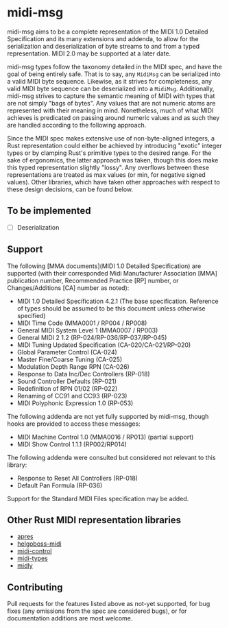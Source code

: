 # midi-msg

midi-msg aims to be a complete representation of the MIDI 1.0 Detailed Specification and its many extensions and addenda, to allow for the serialization and deserialization of byte streams to and from a typed representation. MIDI 2.0 may be supported at a later date.

midi-msg types follow the taxonomy detailed in the MIDI spec, and have the goal of being entirely safe. That is to say, any `MidiMsg` can be serialized into a valid MIDI byte sequence. Likewise, as it strives for completeness, any valid MIDI byte sequence can be deserialized into a `MidiMsg`. Additionally, midi-msg strives to capture the semantic meaning of MIDI with types that are not simply "bags of bytes". Any values that are not numeric atoms are represented with their meaning in mind. Nonetheless, much of what MIDI achieves is predicated on passing around numeric values and as such they are handled according to the following approach.

Since the MIDI spec makes extensive use of non-byte-aligned integers, a Rust representation could either be achieved by introducing "exotic" integer types or by clamping Rust's primitive types to the desired range. For the sake of ergonomics, the latter approach was taken, though this does make this typed representation slightly "lossy". Any overflows between these representations are treated as max values (or min, for negative signed values). Other libraries, which have taken other approaches with respect to these design decisions, can be found below.


## To be implemented
- [ ] Deserialization


## Support 
The following [MMA documents](MIDI 1.0 Detailed Specification) are supported (with their corresponded Midi Manufacturer Association [MMA] publication number, Recommended Practice [RP] number, or Changes/Additions [CA] number as noted):
- MIDI 1.0 Detailed Specification 4.2.1 (The base specification. Reference of types should be assumed to be this document unless otherwise specified)
- MIDI Time Code (MMA0001 / RP004 / RP008)
- General MIDI System Level 1 (MMA0007 / RP003)
- General MIDI 2 1.2 (RP-024/RP-036/RP-037/RP-045)
- MIDI Tuning Updated Specification (CA-020/CA-021/RP-020)
- Global Parameter Control (CA-024)
- Master Fine/Coarse Tuning (CA-025)
- Modulation Depth Range RPN (CA-026)
- Response to Data Inc/Dec Controllers (RP-018)
- Sound Controller Defaults (RP-021)
- Redefinition of RPN 01/02 (RP-022)
- Renaming of CC91 and CC93 (RP-023)
- MIDI Polyphonic Expression 1.0 (RP-053)


The following addenda are not yet fully supported by midi-msg, though hooks are provided to access these messages:

- MIDI Machine Control 1.0 (MMA0016 / RP013) (partial support)
- MIDI Show Control 1.1.1 (RP002/RP014)


The following addenda were consulted but considered not relevant to this library:

- Response to Reset All Controllers (RP-018)
- Default Pan Formula (RP-036)


Support for the Standard MIDI Files specification may be added.


## Other Rust MIDI representation libraries
- [apres](https://crates.io/crates/apres)
- [helgoboss-midi](https://crates.io/crates/helgoboss-midi)
- [midi-control](https://crates.io/crates/midi-control)
- [midi-types](https://crates.io/crates/midi-types)
- [midly](https://crates.io/crates/midly)


## Contributing
Pull requests for the features listed above as not-yet supported, for bug fixes (any omissions from the spec are considered bugs), or for documentation additions are most welcome.
